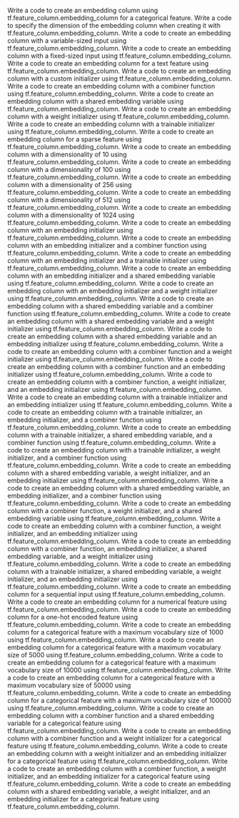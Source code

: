 Write a code to create an embedding column using tf.feature_column.embedding_column for a categorical feature.
Write a code to specify the dimension of the embedding column when creating it with tf.feature_column.embedding_column.
Write a code to create an embedding column with a variable-sized input using tf.feature_column.embedding_column.
Write a code to create an embedding column with a fixed-sized input using tf.feature_column.embedding_column.
Write a code to create an embedding column for a text feature using tf.feature_column.embedding_column.
Write a code to create an embedding column with a custom initializer using tf.feature_column.embedding_column.
Write a code to create an embedding column with a combiner function using tf.feature_column.embedding_column.
Write a code to create an embedding column with a shared embedding variable using tf.feature_column.embedding_column.
Write a code to create an embedding column with a weight initializer using tf.feature_column.embedding_column.
Write a code to create an embedding column with a trainable initializer using tf.feature_column.embedding_column.
Write a code to create an embedding column for a sparse feature using tf.feature_column.embedding_column.
Write a code to create an embedding column with a dimensionality of 10 using tf.feature_column.embedding_column.
Write a code to create an embedding column with a dimensionality of 100 using tf.feature_column.embedding_column.
Write a code to create an embedding column with a dimensionality of 256 using tf.feature_column.embedding_column.
Write a code to create an embedding column with a dimensionality of 512 using tf.feature_column.embedding_column.
Write a code to create an embedding column with a dimensionality of 1024 using tf.feature_column.embedding_column.
Write a code to create an embedding column with an embedding initializer using tf.feature_column.embedding_column.
Write a code to create an embedding column with an embedding initializer and a combiner function using tf.feature_column.embedding_column.
Write a code to create an embedding column with an embedding initializer and a trainable initializer using tf.feature_column.embedding_column.
Write a code to create an embedding column with an embedding initializer and a shared embedding variable using tf.feature_column.embedding_column.
Write a code to create an embedding column with an embedding initializer and a weight initializer using tf.feature_column.embedding_column.
Write a code to create an embedding column with a shared embedding variable and a combiner function using tf.feature_column.embedding_column.
Write a code to create an embedding column with a shared embedding variable and a weight initializer using tf.feature_column.embedding_column.
Write a code to create an embedding column with a shared embedding variable and an embedding initializer using tf.feature_column.embedding_column.
Write a code to create an embedding column with a combiner function and a weight initializer using tf.feature_column.embedding_column.
Write a code to create an embedding column with a combiner function and an embedding initializer using tf.feature_column.embedding_column.
Write a code to create an embedding column with a combiner function, a weight initializer, and an embedding initializer using tf.feature_column.embedding_column.
Write a code to create an embedding column with a trainable initializer and an embedding initializer using tf.feature_column.embedding_column.
Write a code to create an embedding column with a trainable initializer, an embedding initializer, and a combiner function using tf.feature_column.embedding_column.
Write a code to create an embedding column with a trainable initializer, a shared embedding variable, and a combiner function using tf.feature_column.embedding_column.
Write a code to create an embedding column with a trainable initializer, a weight initializer, and a combiner function using tf.feature_column.embedding_column.
Write a code to create an embedding column with a shared embedding variable, a weight initializer, and an embedding initializer using tf.feature_column.embedding_column.
Write a code to create an embedding column with a shared embedding variable, an embedding initializer, and a combiner function using tf.feature_column.embedding_column.
Write a code to create an embedding column with a combiner function, a weight initializer, and a shared embedding variable using tf.feature_column.embedding_column.
Write a code to create an embedding column with a combiner function, a weight initializer, and an embedding initializer using tf.feature_column.embedding_column.
Write a code to create an embedding column with a combiner function, an embedding initializer, a shared embedding variable, and a weight initializer using tf.feature_column.embedding_column.
Write a code to create an embedding column with a trainable initializer, a shared embedding variable, a weight initializer, and an embedding initializer using tf.feature_column.embedding_column.
Write a code to create an embedding column for a sequential input using tf.feature_column.embedding_column.
Write a code to create an embedding column for a numerical feature using tf.feature_column.embedding_column.
Write a code to create an embedding column for a one-hot encoded feature using tf.feature_column.embedding_column.
Write a code to create an embedding column for a categorical feature with a maximum vocabulary size of 1000 using tf.feature_column.embedding_column.
Write a code to create an embedding column for a categorical feature with a maximum vocabulary size of 5000 using tf.feature_column.embedding_column.
Write a code to create an embedding column for a categorical feature with a maximum vocabulary size of 10000 using tf.feature_column.embedding_column.
Write a code to create an embedding column for a categorical feature with a maximum vocabulary size of 50000 using tf.feature_column.embedding_column.
Write a code to create an embedding column for a categorical feature with a maximum vocabulary size of 100000 using tf.feature_column.embedding_column.
Write a code to create an embedding column with a combiner function and a shared embedding variable for a categorical feature using tf.feature_column.embedding_column.
Write a code to create an embedding column with a combiner function and a weight initializer for a categorical feature using tf.feature_column.embedding_column.
Write a code to create an embedding column with a weight initializer and an embedding initializer for a categorical feature using tf.feature_column.embedding_column.
Write a code to create an embedding column with a combiner function, a weight initializer, and an embedding initializer for a categorical feature using tf.feature_column.embedding_column.
Write a code to create an embedding column with a shared embedding variable, a weight initializer, and an embedding initializer for a categorical feature using tf.feature_column.embedding_column.